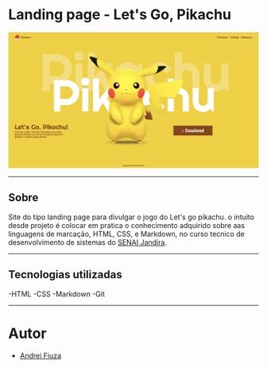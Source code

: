 # Landing page - Let's Go, Pikachu

![](./pichaku.png)

---
## Sobre
Site do tipo landing page para divulgar o jogo do Let's go pikachu.
o intuito desde projeto é colocar em pratica o conhecimento adquirido sobre aas linguagens de marcação, HTML, CSS, e Markdown, no curso tecnico de desenvolvimento de sistemas do [SENAI Jandira](https://sp.senai.br/unidade/jandira/).

---
## Tecnologias utilizadas
-HTML
-CSS
-Markdown
-Git

---
# Autor
- [Andrei Fiuza]()
